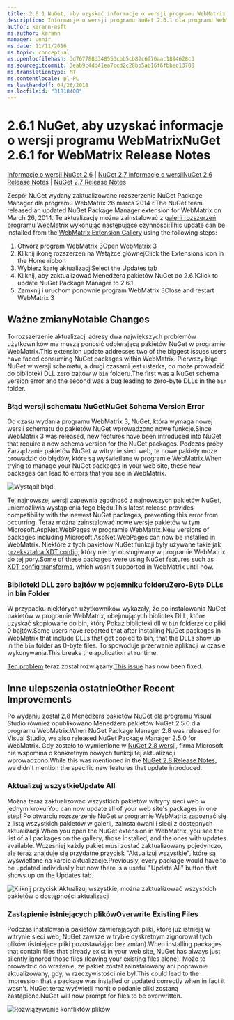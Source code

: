 ```yaml
---
title: 2.6.1 NuGet, aby uzyskać informacje o wersji programu WebMatrix
description: Informacje o wersji programu NuGet 2.6.1 dla programu WebMatrix, w tym znanych problemów, poprawki, dodatkowe funkcje i dcr.
author: karann-msft
ms.author: karann
manager: unnir
ms.date: 11/11/2016
ms.topic: conceptual
ms.openlocfilehash: 3d767788d348553cbb5cb82c6f70aac1894628c3
ms.sourcegitcommit: 3eab9c4dd41ea7ccd2c28bb5ab16f6fbbec13708
ms.translationtype: MT
ms.contentlocale: pl-PL
ms.lasthandoff: 04/26/2018
ms.locfileid: "31818408"
---
```

# <a name="nuget-261-for-webmatrix-release-notes"></a><span data-ttu-id="bd13f-103">2.6.1 NuGet, aby uzyskać informacje o wersji programu WebMatrix</span><span class="sxs-lookup"><span data-stu-id="bd13f-103">NuGet 2.6.1 for WebMatrix Release Notes</span></span>

<span data-ttu-id="bd13f-104">[Informacje o wersji NuGet 2.6](../release-notes/nuget-2.6.md) | [NuGet 2.7 informacje o wersji](../release-notes/nuget-2.7.md)</span><span class="sxs-lookup"><span data-stu-id="bd13f-104">[NuGet 2.6 Release Notes](../release-notes/nuget-2.6.md) | [NuGet 2.7 Release Notes](../release-notes/nuget-2.7.md)</span></span>

<span data-ttu-id="bd13f-105">Zespół NuGet wydany zaktualizowane rozszerzenie NuGet Package Manager dla programu WebMatrix 26 marca 2014 r.</span><span class="sxs-lookup"><span data-stu-id="bd13f-105">The NuGet team released an updated NuGet Package Manager extension for WebMatrix on March 26, 2014.</span></span>  <span data-ttu-id="bd13f-106">Tę aktualizację można zainstalować z [galerii rozszerzeń programu WebMatrix](https://blogs.iis.net/webmatrix/retiring-the-webmatrix-extensions-gallery) wykonując następujące czynności:</span><span class="sxs-lookup"><span data-stu-id="bd13f-106">This update can be installed from the [WebMatrix Extension Gallery](https://blogs.iis.net/webmatrix/retiring-the-webmatrix-extensions-gallery) using the following steps:</span></span>

1. <span data-ttu-id="bd13f-107">Otwórz program WebMatrix 3</span><span class="sxs-lookup"><span data-stu-id="bd13f-107">Open WebMatrix 3</span></span>
1. <span data-ttu-id="bd13f-108">Kliknij ikonę rozszerzeń na Wstążce głównej</span><span class="sxs-lookup"><span data-stu-id="bd13f-108">Click the Extensions icon in the Home ribbon</span></span>
1. <span data-ttu-id="bd13f-109">Wybierz kartę aktualizacji</span><span class="sxs-lookup"><span data-stu-id="bd13f-109">Select the Updates tab</span></span>
1. <span data-ttu-id="bd13f-110">Kliknij, aby zaktualizować Menedżera pakietów NuGet do 2.6.1</span><span class="sxs-lookup"><span data-stu-id="bd13f-110">Click to update NuGet Package Manager to 2.6.1</span></span>
1. <span data-ttu-id="bd13f-111">Zamknij i uruchom ponownie program WebMatrix 3</span><span class="sxs-lookup"><span data-stu-id="bd13f-111">Close and restart WebMatrix 3</span></span>

## <a name="notable-changes"></a><span data-ttu-id="bd13f-112">Ważne zmiany</span><span class="sxs-lookup"><span data-stu-id="bd13f-112">Notable Changes</span></span>

<span data-ttu-id="bd13f-113">To rozszerzenie aktualizacji adresy dwa największych problemów użytkowników ma muszą ponosić odbierającą pakietów NuGet w programie WebMatrix.</span><span class="sxs-lookup"><span data-stu-id="bd13f-113">This extension update addresses two of the biggest issues users have faced consuming NuGet packages within WebMatrix.</span></span>  <span data-ttu-id="bd13f-114">Pierwszy błąd NuGet w wersji schematu, a drugi czasami jest usterka, co może prowadzić do biblioteki DLL zero bajtów w `bin` folderu.</span><span class="sxs-lookup"><span data-stu-id="bd13f-114">The first was a NuGet schema version error and the second was a bug leading to zero-byte DLLs in the `bin` folder.</span></span>

### <a name="nuget-schema-version-error"></a><span data-ttu-id="bd13f-115">Błąd wersji schematu NuGet</span><span class="sxs-lookup"><span data-stu-id="bd13f-115">NuGet Schema Version Error</span></span>

<span data-ttu-id="bd13f-116">Od czasu wydania programu WebMatrix 3, NuGet, która wymaga nowej wersji schematu do pakietów NuGet wprowadzono nowe funkcje.</span><span class="sxs-lookup"><span data-stu-id="bd13f-116">Since WebMatrix 3 was released, new features have been introduced into NuGet that require a new schema version for the NuGet packages.</span></span>  <span data-ttu-id="bd13f-117">Podczas próby Zarządzanie pakietów NuGet w witrynie sieci web, te nowe pakiety może prowadzić do błędów, które są wyświetlane w programie WebMatrix.</span><span class="sxs-lookup"><span data-stu-id="bd13f-117">When trying to manage your NuGet packages in your web site, these new packages can lead to errors that you see in WebMatrix.</span></span>

![Wystąpił błąd.](./media/NuGet-2.8/webmatrix-schema-version.png)

<span data-ttu-id="bd13f-121">Tej najnowszej wersji zapewnia zgodność z najnowszych pakietów NuGet, uniemożliwia wystąpienia tego błędu.</span><span class="sxs-lookup"><span data-stu-id="bd13f-121">This latest release provides compatibility with the newest NuGet packages, preventing this error from occurring.</span></span> <span data-ttu-id="bd13f-122">Teraz można zainstalować nowe wersje pakietów w tym Microsoft.AspNet.WebPages w programie WebMatrix.</span><span class="sxs-lookup"><span data-stu-id="bd13f-122">New versions of packages including Microsoft.AspNet.WebPages can now be installed in WebMatrix.</span></span>  <span data-ttu-id="bd13f-123">Niektóre z tych pakietów NuGet funkcji były używane takie jak [przekształca XDT config](../release-notes/nuget-2.6.md#xdt), który nie był obsługiwany w programie WebMatrix do tej pory.</span><span class="sxs-lookup"><span data-stu-id="bd13f-123">Some of these packages were using NuGet features such as [XDT config transforms](../release-notes/nuget-2.6.md#xdt), which wasn't supported in WebMatrix until now.</span></span>

### <a name="zero-byte-dlls-in-bin-folder"></a><span data-ttu-id="bd13f-124">Biblioteki DLL zero bajtów w pojemniku folderu</span><span class="sxs-lookup"><span data-stu-id="bd13f-124">Zero-Byte DLLs in bin Folder</span></span>

<span data-ttu-id="bd13f-125">W przypadku niektórych użytkowników wykazały, że po instalowania NuGet pakietów w programie WebMatrix, obejmujących bibliotek DLL, które uzyskać skopiowane do bin, który Pokaż biblioteki dll w `bin` folderze co pliki 0 bajtów.</span><span class="sxs-lookup"><span data-stu-id="bd13f-125">Some users have reported that after installing NuGet packages in WebMatrix that include DLLs that get copied to bin, that the DLLs show up in the `bin` folder as 0-byte files.</span></span>  <span data-ttu-id="bd13f-126">To spowoduje przerwanie aplikacji w czasie wykonywania.</span><span class="sxs-lookup"><span data-stu-id="bd13f-126">This breaks the application at runtime.</span></span>

<span data-ttu-id="bd13f-127">[Ten problem](https://nuget.codeplex.com/workitem/4060) teraz został rozwiązany.</span><span class="sxs-lookup"><span data-stu-id="bd13f-127">[This issue](https://nuget.codeplex.com/workitem/4060) has now been fixed.</span></span>

## <a name="other-recent-improvements"></a><span data-ttu-id="bd13f-128">Inne ulepszenia ostatnie</span><span class="sxs-lookup"><span data-stu-id="bd13f-128">Other Recent Improvements</span></span>

<span data-ttu-id="bd13f-129">Po wydaniu został 2.8 Menedżera pakietów NuGet dla programu Visual Studio również opublikowano Menedżera pakietów NuGet 2.5.0 dla programu WebMatrix.</span><span class="sxs-lookup"><span data-stu-id="bd13f-129">When NuGet Package Manager 2.8 was released for Visual Studio, we also released NuGet Package Manager 2.5.0 for WebMatrix.</span></span>  <span data-ttu-id="bd13f-130">Gdy zostało to wymienione w [NuGet 2.8 wersji](../release-notes/nuget-2.8.md#webmatrix-nuget-client-updates), firma Microsoft nie wspomina o konkretnym nowych funkcji tej aktualizacji wprowadzono.</span><span class="sxs-lookup"><span data-stu-id="bd13f-130">While this was mentioned in the [NuGet 2.8 Release Notes](../release-notes/nuget-2.8.md#webmatrix-nuget-client-updates), we didn't mention the specific new features that update introduced.</span></span>

### <a name="update-all"></a><span data-ttu-id="bd13f-131">Aktualizuj wszystkie</span><span class="sxs-lookup"><span data-stu-id="bd13f-131">Update All</span></span>

<span data-ttu-id="bd13f-132">Można teraz zaktualizować wszystkich pakietów witryny sieci web w jednym kroku!</span><span class="sxs-lookup"><span data-stu-id="bd13f-132">You can now update all of your web site's packages in one step!</span></span>  <span data-ttu-id="bd13f-133">Po otwarciu rozszerzenie NuGet w programie WebMatrix zapoznać się z listą wszystkich pakietów w galerii, zainstalowani i sieci z dostępnych aktualizacji.</span><span class="sxs-lookup"><span data-stu-id="bd13f-133">When you open the NuGet extension in WebMatrix, you see the list of all packages on the gallery, those installed, and the ones with updates available.</span></span>  <span data-ttu-id="bd13f-134">Wcześniej każdy pakiet musi zostać zaktualizowany pojedynczo, ale teraz znajduje się przydatne przycisk "Aktualizuj wszystkie", które są wyświetlane na karcie aktualizacje.</span><span class="sxs-lookup"><span data-stu-id="bd13f-134">Previously, every package would have to be updated individually but now there is a useful "Update All" button that shows up on the Updates tab.</span></span>

![Kliknij przycisk Aktualizuj wszystkie, można zaktualizować wszystkich pakietów o dostępności aktualizacji](./media/NuGet-2.8/webmatrix-update-all.png)

### <a name="overwrite-existing-files"></a><span data-ttu-id="bd13f-136">Zastąpienie istniejących plików</span><span class="sxs-lookup"><span data-stu-id="bd13f-136">Overwrite Existing Files</span></span>

<span data-ttu-id="bd13f-137">Podczas instalowania pakietów zawierających pliki, które już istnieją w witrynie sieci web, NuGet zawsze w trybie dyskretnym zignorował tych plików (istniejące pliki pozostawiając bez zmian).</span><span class="sxs-lookup"><span data-stu-id="bd13f-137">When installing packages that contain files that already exist in your web site, NuGet has always just silently ignored those files (leaving your existing files alone).</span></span>  <span data-ttu-id="bd13f-138">Może to prowadzić do wrażenie, że pakiet został zainstalowany ani poprawnie aktualizowany, gdy, w rzeczywistości nie był.</span><span class="sxs-lookup"><span data-stu-id="bd13f-138">This could lead to the impression that a package was installed or updated correctly when in fact it wasn't.</span></span>  <span data-ttu-id="bd13f-139">NuGet teraz wyświetli monit o podanie pliki zostaną zastąpione.</span><span class="sxs-lookup"><span data-stu-id="bd13f-139">NuGet will now prompt for files to be overwritten.</span></span>

![Rozwiązywanie konfliktów plików](./media/NuGet-2.8/webmatrix-overwrite-file.png)
